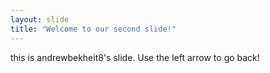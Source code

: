 ```yaml
---
layout: slide
title: "Welcome to our second slide!"
---
```

this is andrewbekheit8's slide.
Use the left arrow to go back!